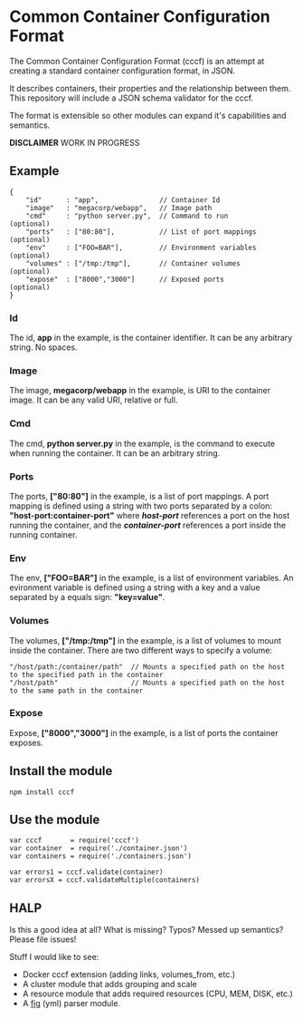 # Common Container Configuration Format

The Common Container Configuration Format (cccf) is an attempt at creating a standard container configuration format, in JSON. 

It describes containers, their properties and the relationship between them. This repository will include a JSON schema validator for the cccf.

The format is extensible so other modules can expand it's capabilities and semantics.

**DISCLAIMER** WORK IN PROGRESS

## Example

    {
        "id"      : "app",               // Container Id
        "image"   : "megacorp/webapp",   // Image path
        "cmd"     : "python server.py",  // Command to run        (optional)
        "ports"   : ["80:80"],           // List of port mappings (optional)
        "env"     : ["FOO=BAR"],         // Environment variables (optional)
        "volumes" : ["/tmp:/tmp"],       // Container volumes     (optional)
        "expose"  : ["8000","3000"]      // Exposed ports         (optional)
    }

### Id

The id, **app** in the example, is the container identifier. It can be any arbitrary string. No spaces.

### Image

The image, **megacorp/webapp** in the example, is URI to the container image. It can be any valid URI, relative or full.

### Cmd

The cmd, **python server.py** in the example, is the command to execute when running the container. It can be an arbitrary string.

### Ports

The ports, **["80:80"]** in the example, is a list of port mappings. A port mapping is defined using a string with two ports separated by a colon: **"host-port:container-port"** where ***host-port*** references a port on the host running the container, and the ***container-port*** references a port inside the running container.

### Env

The env, **["FOO=BAR"]** in the example, is a list of environment variables. An evironment variable is defined using a string with a key and a value separated by a equals sign: **"key=value"**.

### Volumes

The volumes, **["/tmp:/tmp"]** in the example, is a list of volumes to mount inside the container. There are two different ways to specify a volume:

    "/host/path:/container/path"  // Mounts a specified path on the host to the specified path in the container
    "/host/path"                  // Mounts a specified path on the host to the same path in the container

### Expose

Expose, **["8000","3000"]** in the example, is a list of ports the container exposes.

## Install the module

    npm install cccf 

## Use the module

    var cccf       = require('cccf')
    var container  = require('./container.json')
    var containers = require('./containers.json')

    var errors1 = cccf.validate(container)
    var errorsX = cccf.validateMultiple(containers)

## HALP

Is this a good idea at all? What is missing? Typos? Messed up semantics? Please file issues!

Stuff I would like to see:

* Docker cccf extension (adding links, volumes_from, etc.)
* A cluster module that adds grouping and scale
* A resource module that adds required resources (CPU, MEM, DISK, etc.)
* A [fig](http://www.fig.sh/yml.html) (yml) parser module.
